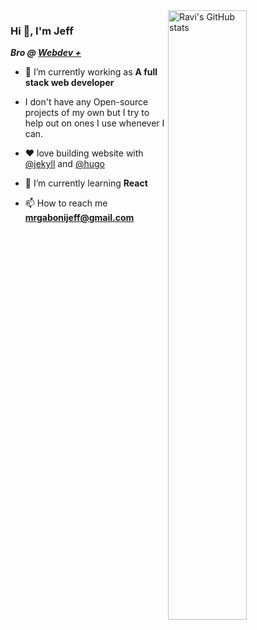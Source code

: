 


 

 

<img align="right" width="50%" src="https://github-readme-stats.vercel.app/api?username=raviriley&theme=dark&count_private=true&include_all_commits=true&hide=issues,contribs&show_icons=true&custom_title=GitHub stats" alt="Ravi's GitHub stats">

 
### Hi 👋, I'm Jeff
***Bro @ [Webdev +](https://webdevpl.us/)*** 


- 🔭 I’m currently working as **A full stack web developer** 

- I don't have any Open-source projects of my own but I try to help out on ones I use whenever I can.

- ❤️‍  love building website with [@jekyll](https://github.com/jekyll) and [@hugo](https://github.com/gohugoio)

- 🌱 I’m currently learning **React** 

- 📫 How to reach me **mrgabonijeff@gmail.com**
